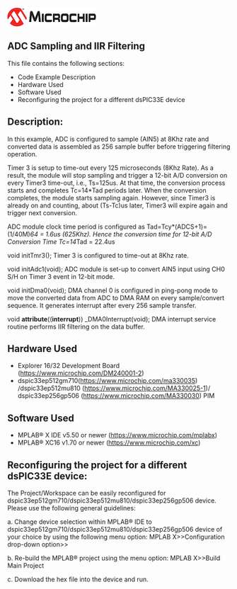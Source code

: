 ![image](../images/microchip.jpg) 

## ADC Sampling and IIR Filtering 

This file contains the following sections:
- Code Example Description
- Hardware Used
- Software Used
- Reconfiguring the project for a different dsPIC33E device


## Description:

In this example, ADC is configured to sample (AIN5) at 8Khz rate and converted data is assembled as 256 sample buffer before triggering filtering operation.

Timer 3 is setup to time-out every 125 microseconds (8Khz Rate). 
As a result, the module will stop sampling and trigger a 12-bit A/D conversion on every Timer3 time-out, i.e., Ts=125us. 
At that time, the conversion process starts and completes Tc=14*Tad periods later.
When the conversion completes, the module starts sampling again. However, since Timer3 
is already on and counting, about (Ts-Tc)us later, Timer3 will expire again and trigger 
next conversion. 

ADC module clock time period is configured as Tad=Tcy*(ADCS+1)= (1/40M)*64 = 1.6us (625Khz). 
Hence the conversion time for 12-bit A/D Conversion Time Tc=14*Tad = 22.4us

void initTmr3();
Timer 3 is configured to time-out at 8Khz rate. 

void initAdc1(void);
ADC module is set-up to convert AIN5 input using CH0 S/H on Timer 3 event in 12-bit mode.

void initDma0(void);
DMA channel 0 is configured in ping-pong mode to move the converted data from ADC to DMA RAM on every sample/convert sequence. 
It generates interrupt after every 256 sample transfer. 

void __attribute__((__interrupt__)) _DMA0Interrupt(void);
DMA interrupt service routine performs IIR filtering on the data buffer.


## Hardware Used

- Explorer 16/32 Development Board (https://www.microchip.com/DM240001-2)
- dspic33ep512gm710(https://www.microchip.com/ma330035) /dspic33ep512mu810 (https://www.microchip.com/MA330025-1)/ dspic33ep256gp506 (https://www.microchip.com/MA330030) PIM
	
## Software Used 

- MPLAB® X IDE v5.50 or newer (https://www.microchip.com/mplabx)
- MPLAB® XC16 v1.70 or newer (https://www.microchip.com/xc)


## Reconfiguring the project for a different dsPIC33E device:

The Project/Workspace can be easily reconfigured for dspic33ep512gm710/dspic33ep512mu810/dspic33ep256gp506 device.
Please use the following general guidelines:

a. Change device selection within MPLAB® IDE to dspic33ep512gm710/dspic33ep512mu810/dspic33ep256gp506 device of
   your choice by using the following menu option:
   MPLAB X>>Configuration drop-down option>><Listed Device Configuration>

b. Re-build the MPLAB® project using the menu option:
   MPLAB X>>Build Main Project

c. Download the hex file into the device and run.
